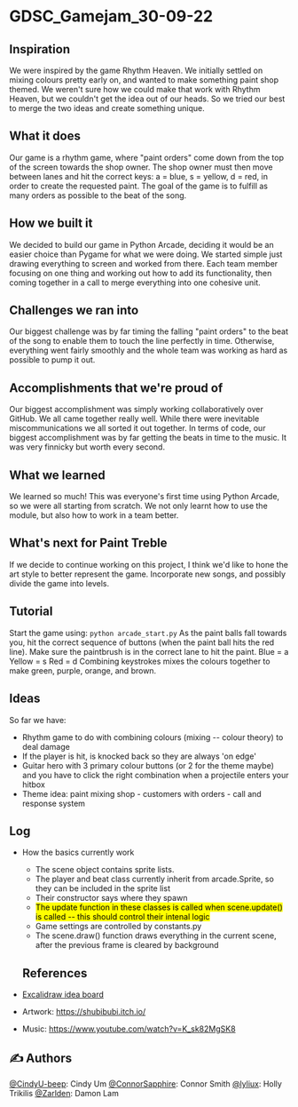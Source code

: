 # GDSC_Gamejam_30-09-22

## Inspiration
We were inspired by the game Rhythm Heaven. We initially settled on mixing colours pretty early on, and wanted to make something paint shop themed. We weren't sure how we could make that work with Rhythm Heaven, but we couldn't get the idea out of our heads. So we tried our best to merge the two ideas and create something unique.

## What it does
Our game is a rhythm game, where "paint orders" come down from the top of the screen towards the shop owner. The shop owner must then move between lanes and hit the correct keys: a = blue, s = yellow, d = red, in order to create the requested paint. The goal of the game is to fulfill as many orders as possible to the beat of the song.

## How we built it
We decided to build our game in Python Arcade, deciding it would be an easier choice than Pygame for what we were doing. We started simple just drawing everything to screen and worked from there. Each team member focusing on one thing and working out how to add its functionality, then coming together in a call to merge everything into one cohesive unit.
## Challenges we ran into
Our biggest challenge was by far timing the falling "paint orders" to the beat of the song to enable them to touch the line perfectly in time. Otherwise, everything went fairly smoothly and the whole team was working as hard as possible to pump it out.

## Accomplishments that we're proud of
Our biggest accomplishment was simply working collaboratively over GitHub. We all came together really well. While there were inevitable miscommunications we all sorted it out together. In terms of code, our biggest accomplishment was by far getting the beats in time to the music. It was very finnicky but worth every second.

## What we learned
We learned so much! This was everyone's first time using Python Arcade, so we were all starting from scratch. We not only learnt how to use the module, but also how to work in a team better. 

## What's next for Paint Treble
If we decide to continue working on this project, I think we'd like to hone the art style to better represent the game. Incorporate new songs, and possibly divide the game into levels.

## Tutorial
Start the game using:
```python arcade_start.py```
As the paint balls fall towards you, hit the correct sequence of buttons (when the paint ball hits the red line). Make sure the paintbrush is in the correct lane to hit the paint.
Blue = a
Yellow = s
Red = d 
Combining keystrokes mixes the colours together to make green, purple, orange, and brown.

## Ideas

So far we have:

- Rhythm game to do with combining colours (mixing -- colour theory) to deal damage
- If the player is hit, is knocked back so they are always 'on edge'
- Guitar hero with 3 primary colour buttons (or 2 for the theme maybe) and you have to click the right combination when a projectile enters your hitbox
- Theme idea: paint mixing shop - customers with orders - call and response system

## Log

- How the basics currently work
  - The scene object contains sprite lists.
  - The player and beat class currently inherit from arcade.Sprite, so they can be included in the sprite list
  - Their constructor says where they spawn
  - <mark>The update function in these classes is called when scene.update() is called -- this should control their intenal logic</mark>
  - Game settings are controlled by constants.py
  - The scene.draw() function draws everything in the current scene, after the previous frame is cleared by background
  
  ## References 
- [Excalidraw idea board](https://excalidraw.com/#room=b1b331cdc14bf105071c,3ENxMURdof3BfPm86YKy8Q)
- Artwork: https://shubibubi.itch.io/
- Music: https://www.youtube.com/watch?v=K_sk82MgSK8 
 
## ✍️ Authors <a name = "authors"></a>
[@CindyU-beep](https://github.com/CindyU-beep): Cindy Um
[@ConnorSapphire](https://github.com/ConnorSapphire): Connor Smith 
[@lyliux](https://github.com/lyliux): Holly Trikilis
[@Zarlden](https://github.com/Zarlden): Damon Lam 
